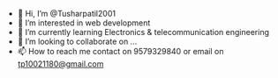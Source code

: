 - 👋 Hi, I’m @Tusharpatil2001
- 👀 I’m interested in web development
- 🌱 I’m currently learning Electronics & telecommunication engineering
- 💞️ I’m looking to collaborate on ...
- 📫 How to reach me contact on 9579329840 or email on tp10021180@gmail.com

<!---
Tusharpatil2001/Tusharpatil2001 is a ✨ special ✨ repository because its `README.md` (this file) appears on your GitHub profile.
You can click the Preview link to take a look at your changes.
--->
